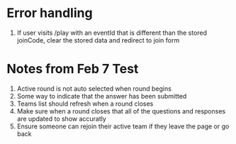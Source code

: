 # Error handling
1. If user visits /play with an eventId that is different than the stored joinCode, clear the stored data and redirect to join form

# Notes from Feb 7 Test
1. Active round is not auto selected when round begins
2. Some way to indicate that the answer has been submitted
3. Teams list should refresh when a round closes
4. Make sure when a round closes that all of the questions and responses are updated to show accuratly
5. Ensure someone can rejoin their active team if they leave the page or go back